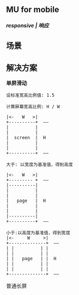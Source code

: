 ## MU for mobile

##### responsive | 响应

## 场景

## 解决方案

**单屏滑动**

    设标准宽高比例值: 1.5

    计算屏幕宽高比例: H / W

    |<-   W   >|
    +----------+  ——
    |          |
    |          |
    |  screen  |  H
    |          |
    |          |
    +----------+  ——

    大于: 以宽度为基准值，得到高度

    |<-   W   >|
    +--------- +  ——
    |----------|
    |          |
    |          |
    |   page   |  H
    |          |
    |          |
    |----------|
    +----------+  ——

    小于:以高度为基准值，得到宽度
    |<-     W     >|
    +--------------+  ——
    | |          | |
    | |          | |
    | |   page   | |  H
    | |          | |
    | |          | |
    +--------------+  ——

普通长屏
